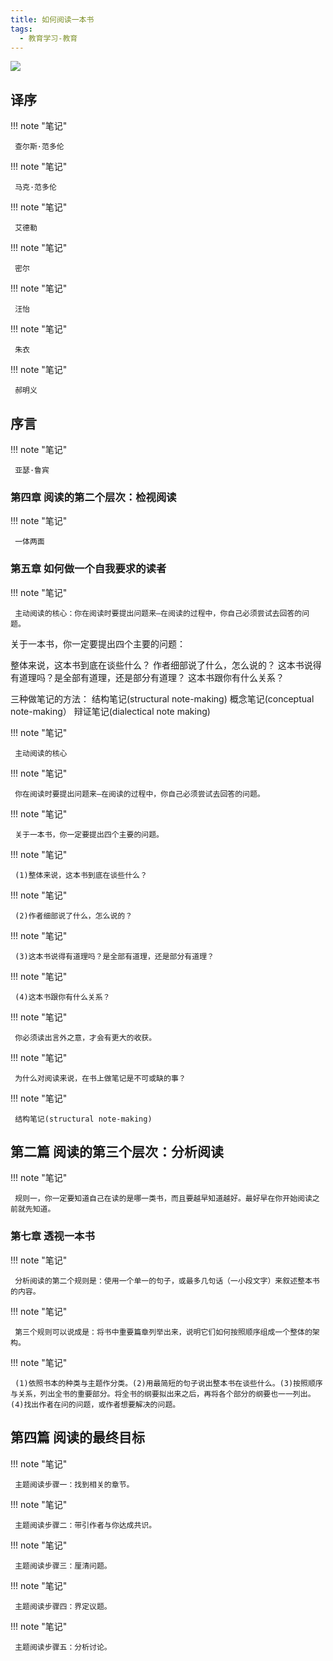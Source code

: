 ```yaml
---
title: 如何阅读一本书
tags:
  - 教育学习-教育
---
```


![](https://wfqqreader-1252317822.image.myqcloud.com/cover/810/23723810/s_23723810.jpg)


## 译序




!!! note "笔记"

	 查尔斯·范多伦 


!!! note "笔记"

	 马克·范多伦 


!!! note "笔记"

	 艾德勒 


!!! note "笔记"

	 密尔 


!!! note "笔记"

	 汪怡 


!!! note "笔记"

	 朱衣 


!!! note "笔记"

	 郝明义 


## 序言




!!! note "笔记"

	 亚瑟·鲁宾 


### 第四章 阅读的第二个层次：检视阅读




!!! note "笔记"

	 一体两面 


### 第五章 如何做一个自我要求的读者




!!! note "笔记"

	 主动阅读的核心：你在阅读时要提出问题来—在阅读的过程中，你自己必须尝试去回答的问题。        

关于一本书，你一定要提出四个主要的问题：

整体来说，这本书到底在谈些什么？
作者细部说了什么，怎么说的？
这本书说得有道理吗？是全部有道理，还是部分有道理？
这本书跟你有什么关系？

三种做笔记的方法：
结构笔记(structural note-making)
概念笔记(conceptual note-making）
辩证笔记(dialectical note making)
 


!!! note "笔记"

	 主动阅读的核心 


!!! note "笔记"

	 你在阅读时要提出问题来—在阅读的过程中，你自己必须尝试去回答的问题。 


!!! note "笔记"

	 关于一本书，你一定要提出四个主要的问题。 


!!! note "笔记"

	 (1)整体来说，这本书到底在谈些什么？ 


!!! note "笔记"

	 (2)作者细部说了什么，怎么说的？ 


!!! note "笔记"

	 (3)这本书说得有道理吗？是全部有道理，还是部分有道理？ 


!!! note "笔记"

	 (4)这本书跟你有什么关系？ 


!!! note "笔记"

	 你必须读出言外之意，才会有更大的收获。 


!!! note "笔记"

	 为什么对阅读来说，在书上做笔记是不可或缺的事？ 


!!! note "笔记"

	 结构笔记(structural note-making) 


## 第二篇 阅读的第三个层次：分析阅读




!!! note "笔记"

	 规则一，你一定要知道自己在读的是哪一类书，而且要越早知道越好。最好早在你开始阅读之前就先知道。 


### 第七章 透视一本书




!!! note "笔记"

	 分析阅读的第二个规则是：使用一个单一的句子，或最多几句话（一小段文字）来叙述整本书的内容。 


!!! note "笔记"

	 第三个规则可以说成是：将书中重要篇章列举出来，说明它们如何按照顺序组成一个整体的架构。 


!!! note "笔记"

	 (1)依照书本的种类与主题作分类。(2)用最简短的句子说出整本书在谈些什么。(3)按照顺序与关系，列出全书的重要部分。将全书的纲要拟出来之后，再将各个部分的纲要也一一列出。(4)找出作者在问的问题，或作者想要解决的问题。 


## 第四篇 阅读的最终目标




!!! note "笔记"

	 主题阅读步骤一：找到相关的章节。 


!!! note "笔记"

	 主题阅读步骤二：带引作者与你达成共识。 


!!! note "笔记"

	 主题阅读步骤三：厘清问题。 


!!! note "笔记"

	 主题阅读步骤四：界定议题。 


!!! note "笔记"

	 主题阅读步骤五：分析讨论。 

